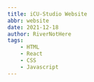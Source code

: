 ```yaml
---
title: iCU-Studio Website
abbr: website
date: 2021-12-18
author: RiverNotHere
tags:
    - HTML
    - React
    - CSS
    - Javascript
---
```

